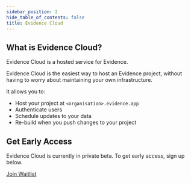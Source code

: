 ```yaml
---
sidebar_position: 2
hide_table_of_contents: false
title: Evidence Cloud
---
```


## What is Evidence Cloud?

Evidence Cloud is a hosted service for Evidence.

Evidence Cloud is the easiest way to host an Evidence project, without having to worry about maintaining your own infrastructure.

It allows you to:

- Host your project at `<organisation>.evidence.app`
- Authenticate users
- Schedule updates to your data
- Re-build when you push changes to your project

## Get Early Access

Evidence Cloud is currently in private beta. To get early access, sign up below.

<a class="waitlist" href="https://du3tapwtcbi.typeform.com/to/kwp7ZD3q">Join Waitlist</a>
